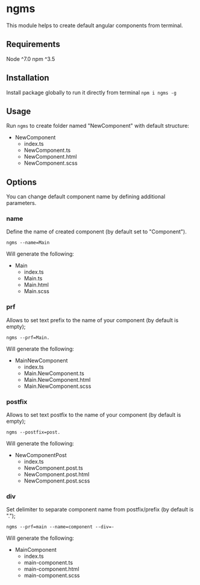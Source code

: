 # ngms

This module helps to create default angular components from terminal.

## Requirements
Node ^7.0
npm ^3.5

## Installation

Install package globally to run it directly from terminal `npm i ngms -g`

## Usage

Run `ngms` to create folder named "NewComponent" with default structure:

* NewComponent 
    * index.ts
    * NewComponent.ts
    * NewComponent.html
    * NewComponent.scss
    
## Options

You can change default component name by defining additional parameters.

### name
Define the name of created component (by default set to "Component").
 
 ```
 ngms --name=Main
 ```
 
 Will generate the following:
 
* Main
    * index.ts
    * Main.ts
    * Main.html
    * Main.scss


### prf
 Allows to set text prefix to the name of your component (by default is empty);
 
  ```
  ngms --prf=Main.
  ```
  
  Will generate the following:
  
 * MainNewComponent
     * index.ts
     * Main.NewComponent.ts
     * Main.NewComponent.html
     * Main.NewComponent.scss
 
### postfix
 Allows to set text postfix to the name of your component (by default is empty);
 
  ```
  ngms --postfix=post.
  ```
  
  Will generate the following:
  
 * NewComponentPost
     * index.ts
     * NewComponent.post.ts
     * NewComponent.post.html
     * NewComponent.post.scss

### div
 Set delimiter to separate component name from postfix/prefix (by default is ".");
 
  ```
  ngms --prf=main --name=component --div=-
  ```
  
  Will generate the following:
  
 * MainComponent
     * index.ts
     * main-component.ts
     * main-component.html
     * main-component.scss
